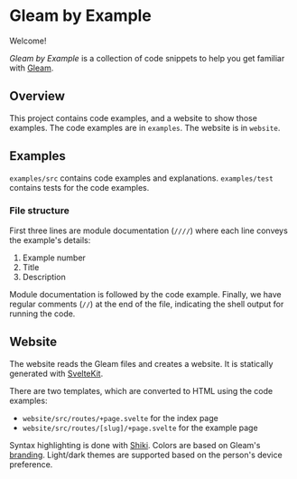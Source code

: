 # Gleam by Example

Welcome!

_Gleam by Example_ is a collection of code snippets to help you get familiar with [Gleam](https://gleam.run/).

## Overview

This project contains code examples, and a website to show those examples. The code examples are in `examples`. The website is in `website`.

## Examples

`examples/src` contains code examples and explanations. `examples/test` contains tests for the code examples.

### File structure

First three lines are module documentation (`////`) where each line conveys the example's details:

1. Example number
2. Title
3. Description

Module documentation is followed by the code example. Finally, we have regular comments (`//`) at the end of the file, indicating the shell output for running the code.

## Website

The website reads the Gleam files and creates a website. It is statically generated with [SvelteKit](https://kit.svelte.dev).

There are two templates, which are converted to HTML using the code examples:

- `website/src/routes/+page.svelte` for the index page
- `website/src/routes/[slug]/+page.svelte` for the example page

Syntax highlighting is done with [Shiki](https://shiki.matsu.io).
Colors are based on Gleam's [branding](https://gleam.run/branding).
Light/dark themes are supported based on the person's device preference.
